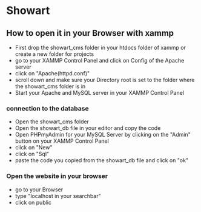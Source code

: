 # Showart
## How to open it in your Browser with xammp
- First drop the showart_cms folder in your  htdocs folder of xammp or create a new folder for projects
- go to your XAMMP Control Panel and click on Config of the Apache server
- click on "Apache(httpd.conf)"
- scroll down and make sure your Directory root is set to the folder where the showart_cms folder is in
- Start your Apache and MySQL server in your XAMMP Control Panel
### connection to the database
- Open the showart_cms folder
- Open the showart_db file in your editor and copy the code
-  Open PHPmyAdmin for your MySQL Server by clicking on the "Admin" button on your XAMMP Control Panel
-  click on "New"
-  click on "Sql"
- paste the code you copied from the showart_db file and click on "ok"
### Open the website in your browser
- go to your Browser
- type "localhost in your searchbar"
- click on public 

